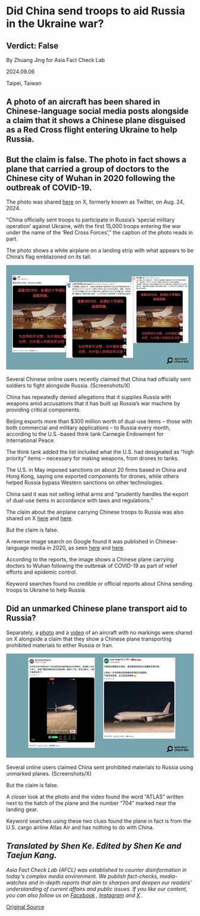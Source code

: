 # Did China send troops to aid Russia in the Ukraine war?

## Verdict: False

By Zhuang Jing for Asia Fact Check Lab

2024.09.06

Taipei, Taiwan

## A photo of an aircraft has been shared in Chinese-language social media posts alongside a claim that it shows a Chinese plane disguised as a Red Cross flight entering Ukraine to help Russia.

## But the claim is false. The photo in fact shows a plane that carried a group of doctors to the Chinese city of Wuhan in 2020 following the outbreak of COVID-19.

The photo was shared [here](https://x.com/Israelwaronhama/status/1827421320361222553) on X, formerly known as Twitter, on Aug. 24, 2024.

“China officially sent troops to participate in Russia’s ‘special military operation’ against Ukraine, with the first 15,000 troops entering the war under the name of the ‘Red Cross Forces’,” the caption of the photo reads in part.

The photo shows a white airplane on a landing strip with what appears to be China’s flag emblazoned on its tail.

![1 (22).png](images/GIHAFKMDYWVYHHXSLOLCSBHEZ4.png)

Several Chinese online users recently claimed that China had officially sent soldiers to fight alongside Russia. (Screenshots/X)

China has repeatedly denied allegations that it supplies Russia with weapons amid accusations that it has built up Russia’s war machine by providing critical components.

Beijing exports more than $300 million worth of dual-use items – those with both commercial and military applications – to Russia every month, according to the U.S.-based think tank Carnegie Endowment for International Peace.

The think tank added the list included what the U.S. had designated as “high priority” items – necessary for making weapons, from drones to tanks.

The U.S. in May imposed sanctions on about 20 firms based in China and Hong Kong, saying one exported components for drones, while others helped Russia bypass Western sanctions on other technologies.

China said it was not selling lethal arms and “prudently handles the export of dual-use items in accordance with laws and regulations.”

The claim about the airplane carrying Chinese troops to Russia was also shared on X [here](https://x.com/zhihui999/status/1827340143851655436) and [here](https://x.com/zheng850349/status/1827254161140035737).

But the claim is false.

A reverse image search on Google found it was published in Chinese-language media in 2020, as seen [here](https://m.thepaper.cn/newsDetail_forward_6386052) and [here](https://www.chinatimes.com/realtimenews/20200127002218-260417?chdtv).

According to the reports, the image shows a Chinese plane carrying doctors to Wuhan following the outbreak of COVID-19 as part of relief efforts and epidemic control.

Keyword searches found no credible or official reports about China sending troops to Ukraine to help Russia.

## Did an unmarked Chinese plane transport aid to Russia?

Separately, a [photo](https://x.com/GanchengW/status/1827687418709094816) and a [video](https://x.com/chaoyako/status/1827714145044803634) of an aircraft with no markings were shared on X alongside a claim that they show a Chinese plane transporting prohibited materials to either Russia or Iran.

![2 (14).png](images/CZ3BUFU5NMYZZVU7LCSVPW7HRE.png)

Several online users claimed China sent prohibited materials to Russia using unmarked planes. (Screenshots/X)

But the claim is false.

A closer look at the photo and the video found the word “ATLAS” written next to the hatch of the plane and the number “704” marked near the landing gear.

Keyword searches using these two clues found the plane in fact is from the U.S. cargo airline Atlas Air and has nothing to do with China.

## *Translated by Shen Ke. Edited by Shen Ke and Taejun Kang.*

*Asia Fact Check Lab (AFCL) was established to counter disinformation in today's complex media environment. We publish fact-checks, media-watches and in-depth reports that aim to sharpen and deepen our readers' understanding of current affairs and public issues. If you like our content, you can also follow us on*   [*Facebook*](https://www.facebook.com/asiafactchecklabcn)  *,*   [*Instagram*](https://www.instagram.com/asiafactchecklab/)   *and*   [*X*](https://twitter.com/AFCL_eng)  *.*



[Original Source](https://www.rfa.org/english/news/afcl/afcl-china-russia-troop-09062024030513.html)